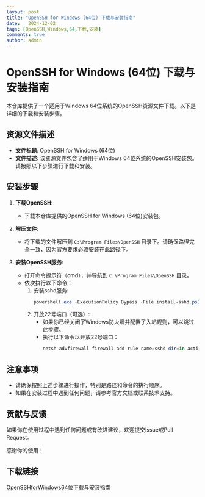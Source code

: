 ```yaml
---
layout: post
title: "OpenSSH for Windows (64位) 下载与安装指南"
date:   2024-12-02
tags: [OpenSSH,Windows,64,下载,安装]
comments: true
author: admin
---
```

# OpenSSH for Windows (64位) 下载与安装指南

本仓库提供了一个适用于Windows 64位系统的OpenSSH资源文件下载。以下是详细的下载和安装步骤。

## 资源文件描述

- **文件标题**: OpenSSH for Windows (64位)
- **文件描述**: 该资源文件包含了适用于Windows 64位系统的OpenSSH安装包。请按照以下步骤进行下载和安装。

## 安装步骤

1. **下载OpenSSH**: 
   - 下载本仓库提供的OpenSSH for Windows (64位)安装包。

2. **解压文件**:
   - 将下载的文件解压到 `C:\Program Files\OpenSSH` 目录下。请确保路径完全一致，因为官方要求必须安装在此路径下。

3. **安装OpenSSH服务**:
   - 打开命令提示符（cmd），并导航到 `C:\Program Files\OpenSSH` 目录。
   - 依次执行以下命令：
     1. 安装sshd服务:
        ```powershell
        powershell.exe -ExecutionPolicy Bypass -File install-sshd.ps1
        ```
     2. 开放22号端口（可选）:
        - 如果你已经关闭了Windows防火墙并配置了入站规则，可以跳过此步骤。
        - 执行以下命令以开放22号端口：
          ```powershell
          netsh advfirewall firewall add rule name=sshd dir=in action=allow protocol=TCP localport=22
          ```

## 注意事项

- 请确保按照上述步骤进行操作，特别是路径和命令的执行顺序。
- 如果在安装过程中遇到任何问题，请参考官方文档或联系技术支持。

## 贡献与反馈

如果你在使用过程中遇到任何问题或有改进建议，欢迎提交Issue或Pull Request。

感谢你的使用！

## 下载链接

[OpenSSHforWindows64位下载与安装指南](https://pan.quark.cn/s/a7638881c27a)